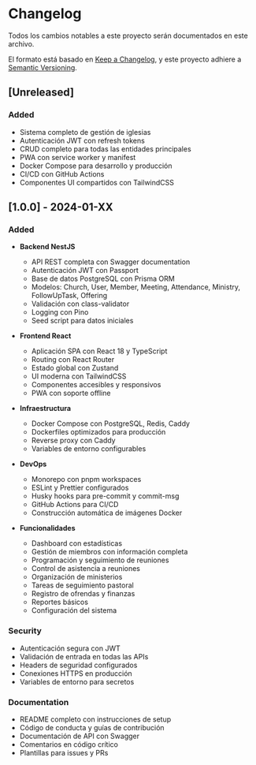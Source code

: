 # Changelog

Todos los cambios notables a este proyecto serán documentados en este archivo.

El formato está basado en [Keep a Changelog](https://keepachangelog.com/en/1.0.0/),
y este proyecto adhiere a [Semantic Versioning](https://semver.org/spec/v2.0.0.html).

## [Unreleased]

### Added
- Sistema completo de gestión de iglesias
- Autenticación JWT con refresh tokens
- CRUD completo para todas las entidades principales
- PWA con service worker y manifest
- Docker Compose para desarrollo y producción
- CI/CD con GitHub Actions
- Componentes UI compartidos con TailwindCSS

## [1.0.0] - 2024-01-XX

### Added
- **Backend NestJS**
  - API REST completa con Swagger documentation
  - Autenticación JWT con Passport
  - Base de datos PostgreSQL con Prisma ORM
  - Modelos: Church, User, Member, Meeting, Attendance, Ministry, FollowUpTask, Offering
  - Validación con class-validator
  - Logging con Pino
  - Seed script para datos iniciales

- **Frontend React**
  - Aplicación SPA con React 18 y TypeScript
  - Routing con React Router
  - Estado global con Zustand
  - UI moderna con TailwindCSS
  - Componentes accesibles y responsivos
  - PWA con soporte offline

- **Infraestructura**
  - Docker Compose con PostgreSQL, Redis, Caddy
  - Dockerfiles optimizados para producción
  - Reverse proxy con Caddy
  - Variables de entorno configurables

- **DevOps**
  - Monorepo con pnpm workspaces
  - ESLint y Prettier configurados
  - Husky hooks para pre-commit y commit-msg
  - GitHub Actions para CI/CD
  - Construcción automática de imágenes Docker

- **Funcionalidades**
  - Dashboard con estadísticas
  - Gestión de miembros con información completa
  - Programación y seguimiento de reuniones
  - Control de asistencia a reuniones
  - Organización de ministerios
  - Tareas de seguimiento pastoral
  - Registro de ofrendas y finanzas
  - Reportes básicos
  - Configuración del sistema

### Security
- Autenticación segura con JWT
- Validación de entrada en todas las APIs
- Headers de seguridad configurados
- Conexiones HTTPS en producción
- Variables de entorno para secretos

### Documentation
- README completo con instrucciones de setup
- Código de conducta y guías de contribución
- Documentación de API con Swagger
- Comentarios en código crítico
- Plantillas para issues y PRs
